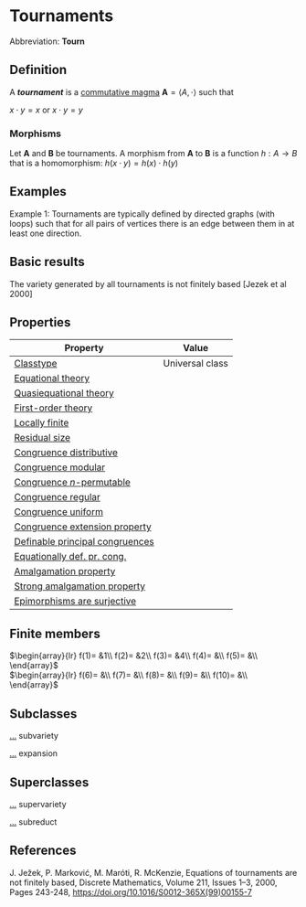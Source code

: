 # Tournaments

Abbreviation: **Tourn**

## Definition
A ***tournament*** is a [commutative magma](commutative_magma) $\mathbf{A}=\langle A,\cdot\rangle$ such that

$x\cdot y=x$ or $x\cdot y=y$

### Morphisms
Let $\mathbf{A}$ and $\mathbf{B}$ be tournaments. A morphism from $\mathbf{A}$ to $\mathbf{B}$ is a function $h:A\rightarrow B$ that is a homomorphism: 
$h(x \cdot y)=h(x) \cdot h(y)$

## Examples
Example 1: Tournaments are typically defined by directed graphs (with loops) such that for all pairs of vertices there is an edge between them in at least one direction.

## Basic results
The variety generated by all tournaments is not finitely based [Jezek et al 2000]

## Properties



|Property|Value|
|---|---|
|[Classtype](classtype.md)                        |Universal class  |
|[Equational theory](equational_theory.md)                | |
|[Quasiequational theory](quasiequational_theory.md)           | |
|[First-order theory](first-order_theory.md)               | |
|[Locally finite](locally_finite.md)                   | |
|[Residual size](residual_size.md)                    | |
|[Congruence distributive](congruence_distributive.md)          | |
|[Congruence modular](congruence_modular.md)               | |
|[Congruence $n$-permutable](congruence_$n$-permutable.md)        | |
|[Congruence regular](congruence_regular.md)               | |
|[Congruence uniform](congruence_uniform.md)               | |
|[Congruence extension property](congruence_extension_property.md)    | |
|[Definable principal congruences](definable_principal_congruences.md)  | |
|[Equationally def. pr. cong.](equationally_def._pr._cong..md)      | |
|[Amalgamation property](amalgamation_property.md)            | |
|[Strong amalgamation property](strong_amalgamation_property.md)     | |
|[Epimorphisms are surjective](epimorphisms_are_surjective.md)      | |

## Finite members

$\begin{array}{lr}
  f(1)= &1\\
  f(2)= &2\\
  f(3)= &4\\
  f(4)= &\\
  f(5)= &\\
\end{array}$     
$\begin{array}{lr}
  f(6)= &\\
  f(7)= &\\
  f(8)= &\\
  f(9)= &\\
  f(10)= &\\
\end{array}$


## Subclasses
  [...](...s.md) subvariety

  [...](...s.md) expansion


## Superclasses
  [...](...s.md) supervariety

  [...](...s.md) subreduct


## References


J. Jez̆ek, P. Marković, M. Maróti, R. McKenzie,
Equations of tournaments are not finitely based,
Discrete Mathematics,
Volume 211, Issues 1–3,
2000,
Pages 243-248, https://doi.org/10.1016/S0012-365X(99)00155-7


